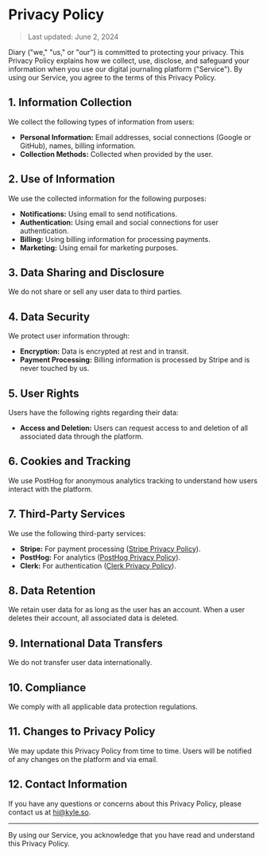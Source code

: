 # Privacy Policy

> Last updated: June 2, 2024

Diary ("we," "us," or "our") is committed to protecting your privacy. This Privacy Policy explains
how we collect, use, disclose, and safeguard your information when you use our digital journaling
platform ("Service"). By using our Service, you agree to the terms of this Privacy Policy.

## 1. Information Collection

We collect the following types of information from users:

-   **Personal Information:** Email addresses, social connections (Google or GitHub), names, billing
    information.
-   **Collection Methods:** Collected when provided by the user.

## 2. Use of Information

We use the collected information for the following purposes:

-   **Notifications:** Using email to send notifications.
-   **Authentication:** Using email and social connections for user authentication.
-   **Billing:** Using billing information for processing payments.
-   **Marketing:** Using email for marketing purposes.

## 3. Data Sharing and Disclosure

We do not share or sell any user data to third parties.

## 4. Data Security

We protect user information through:

-   **Encryption:** Data is encrypted at rest and in transit.
-   **Payment Processing:** Billing information is processed by Stripe and is never touched by us.

## 5. User Rights

Users have the following rights regarding their data:

-   **Access and Deletion:** Users can request access to and deletion of all associated data through
    the platform.

## 6. Cookies and Tracking

We use PostHog for anonymous analytics tracking to understand how users interact with the platform.

## 7. Third-Party Services

We use the following third-party services:

-   **Stripe:** For payment processing ([Stripe Privacy Policy](https://stripe.com/privacy)).
-   **PostHog:** For analytics ([PostHog Privacy Policy](https://posthog.com/privacy)).
-   **Clerk:** For authentication ([Clerk Privacy Policy](https://clerk.com/privacy)).

## 8. Data Retention

We retain user data for as long as the user has an account. When a user deletes their account, all
associated data is deleted.

## 9. International Data Transfers

We do not transfer user data internationally.

## 10. Compliance

We comply with all applicable data protection regulations.

## 11. Changes to Privacy Policy

We may update this Privacy Policy from time to time. Users will be notified of any changes on the
platform and via email.

## 12. Contact Information

If you have any questions or concerns about this Privacy Policy, please contact us at
[hi@kyle.so](mailto:hi@kyle.so).

---

By using our Service, you acknowledge that you have read and understand this Privacy Policy.
